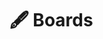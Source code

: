 # 🖋️ Boards

<!--TODO: Write description-->
<!--TODO: Add files in this folder-->
<!--TODO: Add to Important links-->